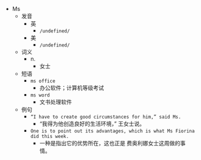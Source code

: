 - Ms
  - 发音
    - 英
      - `/undefined/`
    - 美
      - `/undefined/`
  - 词义
    - n.
      - 女士
  - 短语
    - `ms office`
      - 办公软件；计算机等级考试 
    - `ms word`
      - 文书处理软件 
  - 例句
    - `“I have to create good circumstances for him,” said Ms.`
      - “我得为他创造良好的生活环境，” 王女士说。
    - `One is to point out its advantages, which is what Ms Fiorina did this week.`
      - 一种是指出它的优势所在，这也正是 费奥利娜女士这周做的事情。

